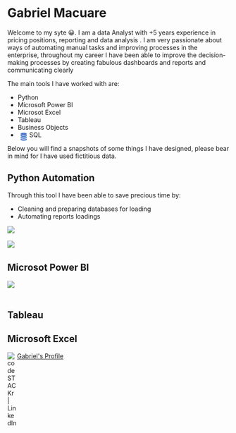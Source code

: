 # **Gabriel Macuare** <br>

  Welcome to my syte :grinning:. I am a data Analyst with +5 years experience in pricing positions, reporting and data analysis . I am very passionate about ways of automating manual tasks and improving  processes in the enterprise, throughout my career I have been able to improve the decision-making processes by creating fabulous dashboards and reports and communicating clearly 
  
 The main tools I have worked with are:
 
* Python
* Microsoft Power BI
* Microsot Excel
* Tableau
* Business Objects
* <img align="left" alt="SQL" width="26px" src="https://raw.githubusercontent.com/github/explore/80688e429a7d4ef2fca1e82350fe8e3517d3494d/topics/sql/sql.png" /> SQL

Below you will find a snapshots of some things I have designed, please bear in mind for I have used fictitious data.




## Python Automation
Through this tool I have been able to save precious time by: 
* Cleaning and preparing databases for loading
* Automating reports loadings



<img src ="Images/Covid.jpg" width='400'>


![](Images/Personal%20Finances%20Power%20BI.jpg.jpg)

## Microsot Power BI
![](Images/Covid.jpg) <br><br>



## Tableau 


## Microsoft Excel

 <img align="left" alt="codeSTACKr | LinkedIn" width="22px" src="https://cdn.jsdelivr.net/npm/simple-icons@v3/icons/linkedin.svg" /> [Gabriel's Profile](https://www.linkedin.com/in/gabrielmacuare/)


